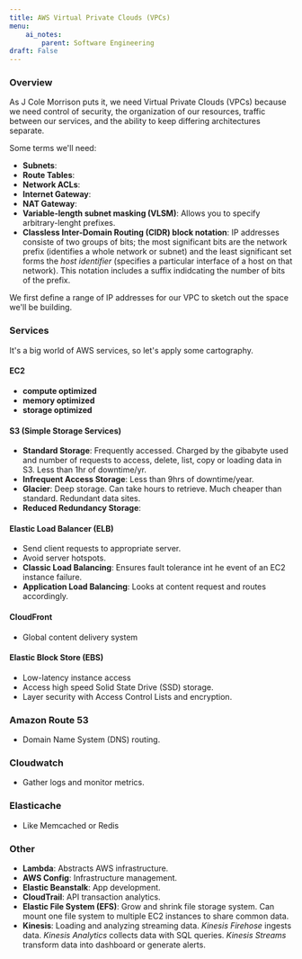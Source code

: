```yaml
---
title: AWS Virtual Private Clouds (VPCs)
menu:
    ai_notes:
        parent: Software Engineering
draft: False
---
```

### Overview

As J Cole Morrison puts it, we need Virtual Private Clouds (VPCs) because we need control
of security, the organization of our resources, traffic between our services, and the ability
to keep differing architectures separate. 

Some terms we'll need:

* **Subnets**:
* **Route Tables**:
* **Network ACLs**:
* **Internet Gateway**:
* **NAT Gateway**:
* **Variable-length subnet masking (VLSM)**: Allows you to specify arbitrary-lenght prefixes.
* **Classless Inter-Domain Routing (CIDR) block notation**: IP addresses consiste 
of two groups of bits; the most significant bits are the network prefix (identifies a 
whole network or subnet) and the least significant set forms the *host identifier* 
(specifies a particular interface of a host on that network). This notation includes
a suffix indidcating the number of bits of the prefix.

We first define a range of IP addresses for our VPC to sketch out the space we'll be building.

### Services
It's a big world of AWS services, so let's apply some cartography.

#### EC2

* **compute optimized**
* **memory optimized**
* **storage optimized**

#### S3 (Simple Storage Services)

* **Standard Storage**: Frequently accessed. Charged by the gibabyte used and
number of requests to access, delete, list, copy or loading data in S3. Less
than 1hr of downtime/yr.
* **Infrequent Access Storage**: Less than 9hrs of downtime/year.
* **Glacier**: Deep storage. Can take hours to retrieve. Much cheaper than standard.
Redundant data sites. 
* **Reduced Redundancy Storage**:

#### Elastic Load Balancer (ELB)

* Send client requests to appropriate server.
* Avoid server hotspots.
* **Classic Load Balancing**: Ensures fault tolerance int he event of an EC2 instance failure.
* **Application Load Balancing**: Looks at content request and routes accordingly. 

#### CloudFront

* Global content delivery system

#### Elastic Block Store (EBS)

* Low-latency instance access
* Access high speed Solid State Drive (SSD) storage.
* Layer security with Access Control Lists and encryption. 

### Amazon Route 53

* Domain Name System (DNS) routing.

### Cloudwatch

* Gather logs and monitor metrics.

### Elasticache

* Like Memcached or Redis

### Other

* **Lambda**: Abstracts AWS infrastructure. 
* **AWS Config**: Infrastructure management.
* **Elastic Beanstalk**: App development.
* **CloudTrail**: API transaction analytics.
* **Elastic File System (EFS)**: Grow and shrink file storage system. Can mount one file system
to multiple EC2 instances to share common data.
* **Kinesis**: Loading and analyzing streaming data. *Kinesis Firehose* ingests data. 
*Kinesis Analytics* collects data with SQL queries. *Kinesis Streams* transform data into 
dashboard or generate alerts. 



